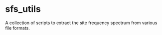 # sfs_utils
A collection of scripts to extract the site frequency spectrum from various file formats.
